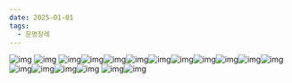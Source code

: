 ```yaml
---
date: 2025-01-01
tags:
  - 문명장례
---
```



![img](/img/work/문명장례/13.png)
![img](/img/work/문명장례/14.png)
![img](/img/work/문명장례/15.png)![img](/img/work/문명장례/16.png)![img](/img/work/문명장례/17.png)![img](/img/work/문명장례/18.png)![img](/img/work/문명장례/19.png)![img](/img/work/문명장례/20.png)![img](/img/work/문명장례/21.png)![img](/img/work/문명장례/22.png)![img](/img/work/문명장례/23.png)![img](/img/work/문명장례/24.png)![img](/img/work/문명장례/26.png)![img](/img/work/문명장례/27.png)![img](/img/work/문명장례/28.png)![img](/img/work/문명장례/29.png)
![img](/img/work/문명장례/30.png)![img](/img/work/문명장례/31.png)

